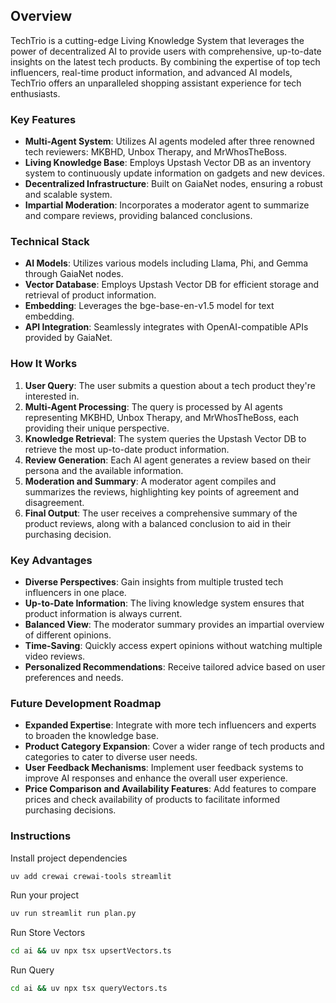
## Overview

TechTrio is a cutting-edge Living Knowledge System that leverages the power of decentralized AI to provide users with comprehensive, up-to-date insights on the latest tech products. By combining the expertise of top tech influencers, real-time product information, and advanced AI models, TechTrio offers an unparalleled shopping assistant experience for tech enthusiasts.

### Key Features

* **Multi-Agent System**: Utilizes AI agents modeled after three renowned tech reviewers: MKBHD, Unbox Therapy, and MrWhosTheBoss.
* **Living Knowledge Base**: Employs Upstash Vector DB as an inventory system to continuously update information on gadgets and new devices.
* **Decentralized Infrastructure**: Built on GaiaNet nodes, ensuring a robust and scalable system.
* **Impartial Moderation**: Incorporates a moderator agent to summarize and compare reviews, providing balanced conclusions.

### Technical Stack

* **AI Models**: Utilizes various models including Llama, Phi, and Gemma through GaiaNet nodes.
* **Vector Database**: Employs Upstash Vector DB for efficient storage and retrieval of product information.
* **Embedding**: Leverages the bge-base-en-v1.5 model for text embedding.
* **API Integration**: Seamlessly integrates with OpenAI-compatible APIs provided by GaiaNet.

### How It Works

1. **User Query**: The user submits a question about a tech product they're interested in.
2. **Multi-Agent Processing**: The query is processed by AI agents representing MKBHD, Unbox Therapy, and MrWhosTheBoss, each providing their unique perspective.
3. **Knowledge Retrieval**: The system queries the Upstash Vector DB to retrieve the most up-to-date product information.
4. **Review Generation**: Each AI agent generates a review based on their persona and the available information.
5. **Moderation and Summary**: A moderator agent compiles and summarizes the reviews, highlighting key points of agreement and disagreement.
6. **Final Output**: The user receives a comprehensive summary of the product reviews, along with a balanced conclusion to aid in their purchasing decision.
### Key Advantages

* **Diverse Perspectives**: Gain insights from multiple trusted tech influencers in one place.
* **Up-to-Date Information**: The living knowledge system ensures that product information is always current.
* **Balanced View**: The moderator summary provides an impartial overview of different opinions.
* **Time-Saving**: Quickly access expert opinions without watching multiple video reviews.
* **Personalized Recommendations**: Receive tailored advice based on user preferences and needs.

### Future Development Roadmap

* **Expanded Expertise**: Integrate with more tech influencers and experts to broaden the knowledge base.
* **Product Category Expansion**: Cover a wider range of tech products and categories to cater to diverse user needs.
* **User Feedback Mechanisms**: Implement user feedback systems to improve AI responses and enhance the overall user experience.
* **Price Comparison and Availability Features**: Add features to compare prices and check availability of products to facilitate informed purchasing decisions.

### Instructions

Install project dependencies

```bash
uv add crewai crewai-tools streamlit
```

Run your project

```bash
uv run streamlit run plan.py
```

Run Store Vectors

```bash
cd ai && uv npx tsx upsertVectors.ts
```

Run Query

```bash
cd ai && uv npx tsx queryVectors.ts
```

